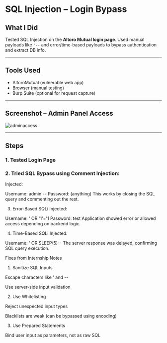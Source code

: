 # SQL Injection – Login Bypass

##  What I Did
Tested SQL Injection on the **Altoro Mutual login page**. Used manual payloads like `'--` and error/time-based payloads to bypass authentication and extract DB info.

---

##  Tools Used
- AltoroMutual (vulnerable web app)
- Browser (manual testing)
- Burp Suite (optional for request capture)

---

##  Screenshot – Admin Panel Access
![adminaccess](../images/sql.png)

---

##  Steps

### 1. Tested Login Page

### 2. Tried SQL Bypass using Comment Injection:
Injected:

Username: admin'--
Password: (anything)
 This works by closing the SQL query and commenting out the rest.

3. Error-Based SQLi
Injected:

Username: ' OR '1'='1
Password: test
 Application showed error or allowed access depending on backend logic.

4. Time-Based SQLi
Injected:

Username: ' OR SLEEP(5)--
The server response was delayed, confirming SQL query execution.


Fixes from Internship Notes
1. Sanitize SQL Inputs

Escape characters like ' and --

Use server-side input validation

2. Use Whitelisting

Reject unexpected input types

Blacklists are weak (can be bypassed using encoding)

3. Use Prepared Statements

Bind user input as parameters, not as raw SQL
